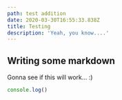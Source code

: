 ```yaml
---
path: test addition
date: 2020-03-30T16:55:33.838Z
title: Testing
description: 'Yeah, you know....'
---
```

## Writing some markdown

Gonna see if this will work... :)

```js
console.log()
```